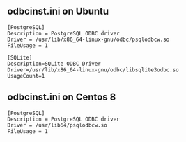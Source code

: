 
## odbcinst.ini on Ubuntu
```
[PostgreSQL]
Description = PostgreSQL ODBC driver
Driver = /usr/lib/x86_64-linux-gnu/odbc/psqlodbcw.so
FileUsage = 1

[SQLite]
Description=SQLite ODBC Driver
Driver=/usr/lib/x86_64-linux-gnu/odbc/libsqlite3odbc.so
UsageCount=1
```

## odbcinst.ini on Centos 8
```
[PostgreSQL]
Description = PostgreSQL ODBC driver
Driver = /usr/lib64/psqlodbcw.so
FileUsage = 1
```
